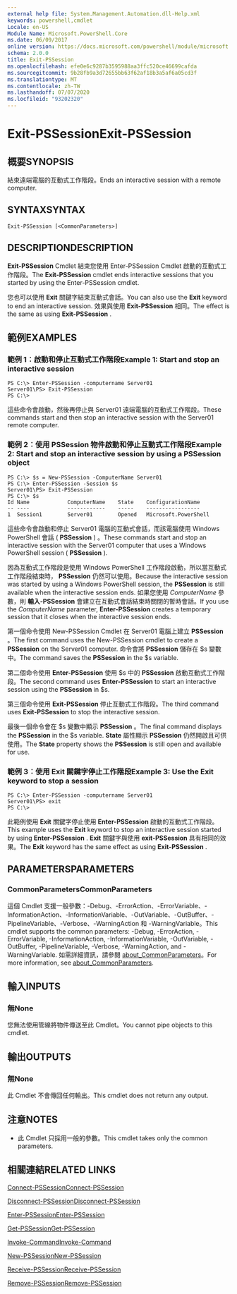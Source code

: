 ```yaml
---
external help file: System.Management.Automation.dll-Help.xml
keywords: powershell,cmdlet
Locale: en-US
Module Name: Microsoft.PowerShell.Core
ms.date: 06/09/2017
online version: https://docs.microsoft.com/powershell/module/microsoft.powershell.core/exit-pssession?view=powershell-5.1&WT.mc_id=ps-gethelp
schema: 2.0.0
title: Exit-PSSession
ms.openlocfilehash: efe0e6c9287b3595988aa3ffc520ce46699cafda
ms.sourcegitcommit: 9b28fb9a3d72655bb63f62af18b3a5af6a05cd3f
ms.translationtype: MT
ms.contentlocale: zh-TW
ms.lasthandoff: 07/07/2020
ms.locfileid: "93202320"
---
```

# <span data-ttu-id="904ab-103">Exit-PSSession</span><span class="sxs-lookup"><span data-stu-id="904ab-103">Exit-PSSession</span></span>

## <span data-ttu-id="904ab-104">概要</span><span class="sxs-lookup"><span data-stu-id="904ab-104">SYNOPSIS</span></span>
<span data-ttu-id="904ab-105">結束遠端電腦的互動式工作階段。</span><span class="sxs-lookup"><span data-stu-id="904ab-105">Ends an interactive session with a remote computer.</span></span>

## <span data-ttu-id="904ab-106">SYNTAX</span><span class="sxs-lookup"><span data-stu-id="904ab-106">SYNTAX</span></span>

```
Exit-PSSession [<CommonParameters>]
```

## <span data-ttu-id="904ab-107">DESCRIPTION</span><span class="sxs-lookup"><span data-stu-id="904ab-107">DESCRIPTION</span></span>
<span data-ttu-id="904ab-108">**Exit-PSSession** Cmdlet 結束您使用 Enter-PSSession Cmdlet 啟動的互動式工作階段。</span><span class="sxs-lookup"><span data-stu-id="904ab-108">The **Exit-PSSession** cmdlet ends interactive sessions that you started by using the Enter-PSSession cmdlet.</span></span>

<span data-ttu-id="904ab-109">您也可以使用 **Exit** 關鍵字結束互動式會話。</span><span class="sxs-lookup"><span data-stu-id="904ab-109">You can also use the **Exit** keyword to end an interactive session.</span></span>
<span data-ttu-id="904ab-110">效果與使用 **Exit-PSSession** 相同。</span><span class="sxs-lookup"><span data-stu-id="904ab-110">The effect is the same as using **Exit-PSSession** .</span></span>

## <span data-ttu-id="904ab-111">範例</span><span class="sxs-lookup"><span data-stu-id="904ab-111">EXAMPLES</span></span>

### <span data-ttu-id="904ab-112">範例 1︰啟動和停止互動式工作階段</span><span class="sxs-lookup"><span data-stu-id="904ab-112">Example 1: Start and stop an interactive session</span></span>

```
PS C:\> Enter-PSSession -computername Server01
Server01\PS> Exit-PSSession
PS C:\>
```

<span data-ttu-id="904ab-113">這些命令會啟動，然後再停止與 Server01 遠端電腦的互動式工作階段。</span><span class="sxs-lookup"><span data-stu-id="904ab-113">These commands start and then stop an interactive session with the Server01 remote computer.</span></span>

### <span data-ttu-id="904ab-114">範例 2︰使用 PSSession 物件啟動和停止互動式工作階段</span><span class="sxs-lookup"><span data-stu-id="904ab-114">Example 2: Start and stop an interactive session by using a PSSession object</span></span>

```
PS C:\> $s = New-PSSession -ComputerName Server01
PS C:\> Enter-PSSession -Session $s
Server01\PS> Exit-PSSession
PS C:\> $s
Id Name            ComputerName    State    ConfigurationName
-- ----            ------------    -----    -----------------
1  Session1        Server01        Opened   Microsoft.PowerShell
```

<span data-ttu-id="904ab-115">這些命令會啟動和停止 Server01 電腦的互動式會話，而該電腦使用 Windows PowerShell 會話 ( **PSSession** ) 。</span><span class="sxs-lookup"><span data-stu-id="904ab-115">These commands start and stop an interactive session with the Server01 computer that uses a Windows PowerShell session ( **PSSession** ).</span></span>

<span data-ttu-id="904ab-116">因為互動式工作階段是使用 Windows PowerShell 工作階段啟動，所以當互動式工作階段結束時， **PSSession** 仍然可以使用。</span><span class="sxs-lookup"><span data-stu-id="904ab-116">Because the interactive session was started by using a Windows PowerShell session, the **PSSession** is still available when the interactive session ends.</span></span>
<span data-ttu-id="904ab-117">如果您使用 *ComputerName* 參數，則 **輸入-PSSession** 會建立在互動式會話結束時關閉的暫時會話。</span><span class="sxs-lookup"><span data-stu-id="904ab-117">If you use the *ComputerName* parameter, **Enter-PSSession** creates a temporary session that it closes when the interactive session ends.</span></span>

<span data-ttu-id="904ab-118">第一個命令使用 New-PSSession Cmdlet 在 Server01 電腦上建立 **PSSession** 。</span><span class="sxs-lookup"><span data-stu-id="904ab-118">The first command uses the New-PSSession cmdlet to create a **PSSession** on the Server01 computer.</span></span>
<span data-ttu-id="904ab-119">命令會將 **PSSession** 儲存在 $s 變數中。</span><span class="sxs-lookup"><span data-stu-id="904ab-119">The command saves the **PSSession** in the $s variable.</span></span>

<span data-ttu-id="904ab-120">第二個命令使用 **Enter-PSSession** 使用 $s 中的 **PSSession** 啟動互動式工作階段。</span><span class="sxs-lookup"><span data-stu-id="904ab-120">The second command uses **Enter-PSSession** to start an interactive session using the **PSSession** in $s.</span></span>

<span data-ttu-id="904ab-121">第三個命令使用 **Exit-PSSession** 停止互動式工作階段。</span><span class="sxs-lookup"><span data-stu-id="904ab-121">The third command uses **Exit-PSSession** to stop the interactive session.</span></span>

<span data-ttu-id="904ab-122">最後一個命令會在 $s 變數中顯示 **PSSession** 。</span><span class="sxs-lookup"><span data-stu-id="904ab-122">The final command displays the **PSSession** in the $s variable.</span></span>
<span data-ttu-id="904ab-123">**State** 屬性顯示 **PSSession** 仍然開啟且可供使用。</span><span class="sxs-lookup"><span data-stu-id="904ab-123">The **State** property shows the **PSSession** is still open and available for use.</span></span>

### <span data-ttu-id="904ab-124">範例 3︰使用 Exit 關鍵字停止工作階段</span><span class="sxs-lookup"><span data-stu-id="904ab-124">Example 3: Use the Exit keyword to stop a session</span></span>

```
PS C:\> Enter-PSSession -computername Server01
Server01\PS> exit
PS C:\>
```

<span data-ttu-id="904ab-125">此範例使用 **Exit** 關鍵字停止使用 **Enter-PSSession** 啟動的互動式工作階段。</span><span class="sxs-lookup"><span data-stu-id="904ab-125">This example uses the **Exit** keyword to stop an interactive session started by using **Enter-PSSession** .</span></span>
<span data-ttu-id="904ab-126">**Exit** 關鍵字與使用 **exit-PSSession** 具有相同的效果。</span><span class="sxs-lookup"><span data-stu-id="904ab-126">The **Exit** keyword has the same effect as using **Exit-PSSession** .</span></span>

## <span data-ttu-id="904ab-127">PARAMETERS</span><span class="sxs-lookup"><span data-stu-id="904ab-127">PARAMETERS</span></span>

### <span data-ttu-id="904ab-128">CommonParameters</span><span class="sxs-lookup"><span data-stu-id="904ab-128">CommonParameters</span></span>
<span data-ttu-id="904ab-129">這個 Cmdlet 支援一般參數：-Debug、-ErrorAction、-ErrorVariable、-InformationAction、-InformationVariable、-OutVariable、-OutBuffer、-PipelineVariable、-Verbose、-WarningAction 和 -WarningVariable。</span><span class="sxs-lookup"><span data-stu-id="904ab-129">This cmdlet supports the common parameters: -Debug, -ErrorAction, -ErrorVariable, -InformationAction, -InformationVariable, -OutVariable, -OutBuffer, -PipelineVariable, -Verbose, -WarningAction, and -WarningVariable.</span></span> <span data-ttu-id="904ab-130">如需詳細資訊，請參閱 [about_CommonParameters](https://go.microsoft.com/fwlink/?LinkID=113216)。</span><span class="sxs-lookup"><span data-stu-id="904ab-130">For more information, see [about_CommonParameters](https://go.microsoft.com/fwlink/?LinkID=113216).</span></span>

## <span data-ttu-id="904ab-131">輸入</span><span class="sxs-lookup"><span data-stu-id="904ab-131">INPUTS</span></span>

### <span data-ttu-id="904ab-132">無</span><span class="sxs-lookup"><span data-stu-id="904ab-132">None</span></span>
<span data-ttu-id="904ab-133">您無法使用管線將物件傳送至此 Cmdlet。</span><span class="sxs-lookup"><span data-stu-id="904ab-133">You cannot pipe objects to this cmdlet.</span></span>

## <span data-ttu-id="904ab-134">輸出</span><span class="sxs-lookup"><span data-stu-id="904ab-134">OUTPUTS</span></span>

### <span data-ttu-id="904ab-135">無</span><span class="sxs-lookup"><span data-stu-id="904ab-135">None</span></span>
<span data-ttu-id="904ab-136">此 Cmdlet 不會傳回任何輸出。</span><span class="sxs-lookup"><span data-stu-id="904ab-136">This cmdlet does not return any output.</span></span>

## <span data-ttu-id="904ab-137">注意</span><span class="sxs-lookup"><span data-stu-id="904ab-137">NOTES</span></span>

* <span data-ttu-id="904ab-138">此 Cmdlet 只採用一般的參數。</span><span class="sxs-lookup"><span data-stu-id="904ab-138">This cmdlet takes only the common parameters.</span></span>


## <span data-ttu-id="904ab-139">相關連結</span><span class="sxs-lookup"><span data-stu-id="904ab-139">RELATED LINKS</span></span>

[<span data-ttu-id="904ab-140">Connect-PSSession</span><span class="sxs-lookup"><span data-stu-id="904ab-140">Connect-PSSession</span></span>](Connect-PSSession.md)

[<span data-ttu-id="904ab-141">Disconnect-PSSession</span><span class="sxs-lookup"><span data-stu-id="904ab-141">Disconnect-PSSession</span></span>](Disconnect-PSSession.md)

[<span data-ttu-id="904ab-142">Enter-PSSession</span><span class="sxs-lookup"><span data-stu-id="904ab-142">Enter-PSSession</span></span>](Enter-PSSession.md)

[<span data-ttu-id="904ab-143">Get-PSSession</span><span class="sxs-lookup"><span data-stu-id="904ab-143">Get-PSSession</span></span>](Get-PSSession.md)

[<span data-ttu-id="904ab-144">Invoke-Command</span><span class="sxs-lookup"><span data-stu-id="904ab-144">Invoke-Command</span></span>](Invoke-Command.md)

[<span data-ttu-id="904ab-145">New-PSSession</span><span class="sxs-lookup"><span data-stu-id="904ab-145">New-PSSession</span></span>](New-PSSession.md)

[<span data-ttu-id="904ab-146">Receive-PSSession</span><span class="sxs-lookup"><span data-stu-id="904ab-146">Receive-PSSession</span></span>](Receive-PSSession.md)

[<span data-ttu-id="904ab-147">Remove-PSSession</span><span class="sxs-lookup"><span data-stu-id="904ab-147">Remove-PSSession</span></span>](Remove-PSSession.md)
